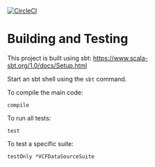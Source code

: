 [![CircleCI](https://circleci.com/gh/databricks/spark-genomics.svg?style=svg&circle-token=31dc0fb939711565583c10d783f424ad2fb81e38)](https://circleci.com/gh/databricks/spark-genomics)

# Building and Testing
This project is built using sbt: https://www.scala-sbt.org/1.0/docs/Setup.html

Start an sbt shell using the `sbt` command.

To compile the main code:
```
compile
```

To run all tests:
```
test
```

To test a specific suite:
```
testOnly *VCFDataSourceSuite
```
